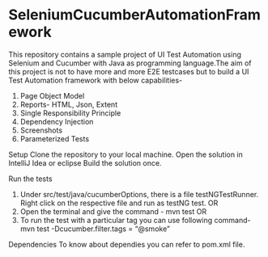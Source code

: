# SeleniumCucumberAutomationFramework

This repository contains a sample project of UI Test Automation using Selenium and Cucumber with Java as programming language.The aim of this project is not to have more and more E2E testcases but to build a UI Test Automation framework with below capabilities-
1. Page Object Model
2. Reports- HTML, Json, Extent
3. Single Responsibility Principle
4. Dependency Injection
5. Screenshots
6. Parameterized Tests


Setup
Clone the repository to your local machine.
Open the solution in IntelliJ Idea or eclipse
Build the solution once.

Run the tests
1. Under src/test/java/cucumberOptions, there is a file testNGTestRunner. Right click on the respective file and run as testNG test.
OR
2. Open the terminal and give the command - mvn test
OR
3. To run the test with a particular tag you can use following command-
mvn test -Dcucumber.filter.tags = “@smoke”

Dependencies
To know about dependies you can refer to pom.xml file.
